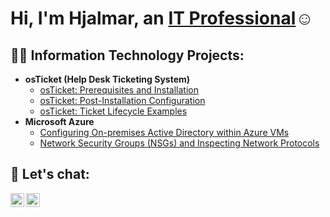 <h1>Hi, I'm Hjalmar, an <a href="https://linkedin.com/in/hjalmardev">IT Professional</a>☺</h1>

<h2>👨‍💻 Information Technology Projects:</h2>

- <b>osTicket (Help Desk Ticketing System)</b>
  - [osTicket: Prerequisites and Installation](https://github.com/hjalmardev/osticket-prereqs)
  - [osTicket: Post-Installation Configuration](https://github.com/hjalmardev/post-install-config)
  - [osTicket: Ticket Lifecycle Examples](https://github.com/hjalmardev/ticket-lifecycle)
- <b>Microsoft Azure</b>
  - [Configuring On-premises Active Directory within Azure VMs](https://github.com/hjalmardev/configure-ad)
  - [Network Security Groups (NSGs) and Inspecting Network Protocols](https://github.com/hjalmardev/azure-network-protocols)

<h2>🤳 Let's chat:</h2>

[<img align="left" alt="Hjalmar | LinkedIn" width="22px" src="https://cdn.jsdelivr.net/npm/simple-icons@8.8.0/icons/linkedin.svg" />][linkedin]
[<img align="left" alt="Hjalmar | Substack" width="22px" src="https://cdn.jsdelivr.net/npm/simple-icons@8.8.0/icons/substack.svg" />][substack]

[linkedin]: https://linkedin.com/in/hjalmardev
[substack]: https://hjalmardev.substack.com/
